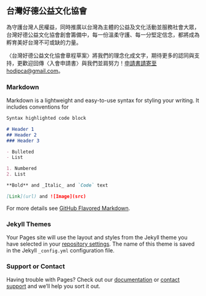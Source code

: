 ## 台灣好德公益文化協會

為守護台灣人民權益，同時推廣以台灣為主體的公益及文化活動並服務社會大眾，台灣好德公益文化協會創會籌備中，每一份溫柔守護、每一分堅定信念，都將成為孵育美好台灣不可或缺的力量。

〈台灣好德公益文化協會章程草案〉將我們的理念化成文字，期待更多的認同與支持，更歡迎回傳〈入會申請書〉與我們並肩努力！申請書請寄至hodipca@gmail.com。

### Markdown

Markdown is a lightweight and easy-to-use syntax for styling your writing. It includes conventions for

```markdown
Syntax highlighted code block

# Header 1
## Header 2
### Header 3

- Bulleted
- List

1. Numbered
2. List

**Bold** and _Italic_ and `Code` text

[Link](url) and ![Image](src)
```

For more details see [GitHub Flavored Markdown](https://guides.github.com/features/mastering-markdown/).

### Jekyll Themes

Your Pages site will use the layout and styles from the Jekyll theme you have selected in your [repository settings](https://github.com/hodipca/site/settings/pages). The name of this theme is saved in the Jekyll `_config.yml` configuration file.

### Support or Contact

Having trouble with Pages? Check out our [documentation](https://docs.github.com/categories/github-pages-basics/) or [contact support](https://support.github.com/contact) and we’ll help you sort it out.
